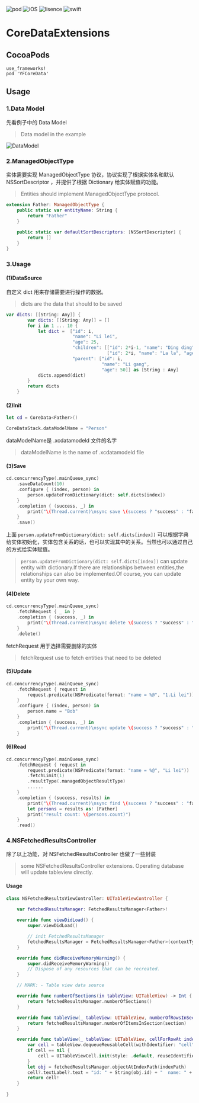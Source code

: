 ![pod](https://img.shields.io/badge/pod-YFCoreData-brightgreen.svg)
![iOS](https://img.shields.io/badge/iOS-8.0-green.svg)
![lisence](https://img.shields.io/badge/license-MIT-orange.svg)
![swift](https://img.shields.io/badge/swift-4.0-red.svg)

# CoreDataExtensions

## CocoaPods

```
use_frameworks!
pod 'YFCoreData'
```

## Usage

### 1.Data Model

先看例子中的 Data Model
>Data model in the example

![DataModel](https://github.com/Xiaoye220/CoreDataExtensions/blob/master/ScreenShot/DataModel.png)


### 2.ManagedObjectType

实体需要实现 ManagedObjectType 协议，协议实现了根据实体名和默认 NSSortDescriptor ，并提供了根据 Dictionary 给实体赋值的功能。
>Entities should implement ManagedObjectType protocol.

```swift
extension Father: ManagedObjectType {
    public static var entityName: String {
        return "Father"
    }
    
    public static var defaultSortDescriptors: [NSSortDescriptor] {
        return []
    }
}
```


### 3.Usage

#### (1)DataSource

自定义 dict 用来存储需要进行操作的数据。
>dicts are the data that should to be saved

```swift
var dicts: [[String: Any]] {
        var dicts: [[String: Any]] = []
        for i in 1 ... 10 {
            let dict =  ["id": i,
                         "name": "Li lei",
                         "age": 25,
                         "children": [["id": 2*i-1, "name": "Ding ding", "age": 1],
                                      ["id": 2*i, "name": "La la", "age": 2]],
                         "parent": ["id": i,
                                    "name": "Li gang",
                                    "age": 50]] as [String : Any]
            dicts.append(dict)
        }
        return dicts
    }
```
#### (2)Init

```Swift
let cd = CoreData<Father>()

CoreDataStack.dataModelName = "Person"
```
dataModelName是 .xcdatamodeld 文件的名字
>dataModelName is the name of .xcdatamodeld file


#### (3)Save
```swift
cd.concurrencyType(.mainQueue_sync)
    .saveDataCount(10)
    .configure { (index, person) in
        person.updateFromDictionary(dict: self.dicts[index])
    }
    .completion { (success, _) in
        print("\(Thread.current)\nsync save \(success ? "success" : "fail")")
    }
    .save()
```
上面 ``person.updateFromDictionary(dict: self.dicts[index])`` 可以根据字典给实体初始化，实体包含关系的话，也可以实现其中的关系。当然也可以通过自己的方式给实体赋值。
> ``person.updateFromDictionary(dict: self.dicts[index])`` can update entity with dictionary.If there are relationships between entities,the relationships can also be implemented.Of course, you can update entity by your own way.

#### (4)Delete
```swift
cd.concurrencyType(.mainQueue_sync)
    .fetchRequest { _ in }
    .completion { (success, _) in
        print("\(Thread.current)\nsync delete \(success ? "success" : "fail")")
    }
    .delete()
```
fetchRequest 用于选择需要删除的实体
>fetchRequest use to fetch entities that need to be deleted

#### (5)Update
```swift
cd.concurrencyType(.mainQueue_sync)
    .fetchRequest { request in
        request.predicate(NSPredicate(format: "name = %@", "1.Li lei"))
    }
    .configure { (index, person) in
        person.name = "Bob"
    }
    .completion { (success, _) in
        print("\(Thread.current)\nsync update \(success ? "success" : "fail")")
    }

```

#### (6)Read

```swift
cd.concurrencyType(.mainQueue_sync)
    .fetchRequest { request in
        request.predicate(NSPredicate(format: "name = %@", "Li lei"))
        .fetchLimit(1)
        .resultType(.managedObjectResultType)
        ......
    }
    .completion { (success, results) in
        print("\(Thread.current)\nsync find \(success ? "success" : "fail")")
        let persons = results as! [Father]
        print("result count: \(persons.count)")
    }
    .read()
```


### 4.NSFetchedResultsController

除了以上功能，对 NSFetchedResultsController 也做了一些封装
>some NSFetchedResultsController extensions. Operating database will update tableview directly.

#### Usage
``` Swift 
class NSFetchedResultsViewController: UITableViewController {

    var fetchedResultsManager: FetchedResultsManager<Father>!
    
    override func viewDidLoad() {
        super.viewDidLoad()

        // init FetchedResultsManager
        fetchedResultsManager = FetchedResultsManager<Father>(contextType: .privateContext, tableView: tableView, sectionName: nil, cacheName: nil, fetchRequestConfigure: nil)
    }

    override func didReceiveMemoryWarning() {
        super.didReceiveMemoryWarning()
        // Dispose of any resources that can be recreated.
    }

    // MARK: - Table view data source

    override func numberOfSections(in tableView: UITableView) -> Int {
        return fetchedResultsManager.numberOfSections()
    }

    override func tableView(_ tableView: UITableView, numberOfRowsInSection section: Int) -> Int {
        return fetchedResultsManager.numberOfItemsInSection(section)
    }

    override func tableView(_ tableView: UITableView, cellForRowAt indexPath: IndexPath) -> UITableViewCell {
        var cell = tableView.dequeueReusableCell(withIdentifier: "cell")
        if cell == nil {
            cell = UITableViewCell.init(style: .default, reuseIdentifier: "cell")
        }
        let obj = fetchedResultsManager.objectAtIndexPath(indexPath)
        cell?.textLabel?.text = "id: " + String(obj.id) + "  name: " + obj.name!
        return cell!
    }
    
}
```
